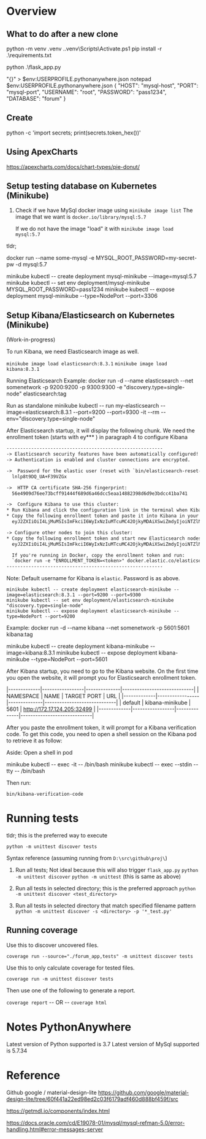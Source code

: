 # Overview

## What to do after a new clone

python -m venv .venv
.\.venv\Scripts\Activate.ps1
pip install -r .\requirements.txt

python .\flask_app.py

"{}" > $env:USERPROFILE\.pythonanywhere.json
notepad $env:USERPROFILE\.pythonanywhere.json
{
    "HOST": "mysql-host",
    "PORT": "mysql-port",
    "USERNAME": "root",
    "PASSWORD": "pass1234",
    "DATABASE": "forum"
}


## Create
python -c 'import secrets; print(secrets.token_hex())'

## Using ApexCharts

https://apexcharts.com/docs/chart-types/pie-donut/


## Setup testing database on Kubernetes (Minikube)

1.  Check if we have MySql docker image using `minikube image list`
    The image that we want is `docker.io/library/mysql:5.7`

    If we do not have the image "load" it with `minikube image load mysql:5.7`

tldr;

docker run --name some-mysql -e MYSQL_ROOT_PASSWORD=my-secret-pw -d mysql:5.7

minikube kubectl -- create deployment mysql-minikube --image=mysql:5.7
minikube kubectl -- set env deployment/mysql-minikube MYSQL_ROOT_PASSWORD=pass1234
minikube kubectl -- expose deployment mysql-minikube --type=NodePort --port=3306

## Setup Kibana/Elasticsearch on Kubernetes (Minikube)

(Work-in-progress)

To run Kibana, we need Elasticsearch image as well.

`minikube image load elasticsearch:8.3.1`
`minikube image load kibana:8.3.1`

Running Elasticsearch
Example: docker run -d --name elasticsearch --net somenetwork -p 9200:9200 -p 9300:9300 -e "discovery.type=single-node" elasticsearch:tag

Run as standalone
minikube kubectl -- run my-elasticsearch --image=elasticsearch:8.3.1 --port=9200 --port=9300 -it --rm --env="discovery.type=single-node"

After Elasticsearch startup, it will display the following chunk.
We need the enrollment token (starts with ey*** ) in paragraph 4 to configure Kibana

```txt
---------------------------------------------------------
-> Elasticsearch security features have been automatically configured!
-> Authentication is enabled and cluster connections are encrypted.

->  Password for the elastic user (reset with `bin/elasticsearch-reset-password -u elastic`):
  lnlp8t9DQ_UA+F39VZGx

->  HTTP CA certificate SHA-256 fingerprint:
  56e4909d76ee73bcff91444f689d6a46dcc5eaa14882398d6d9e3bdcc41ba741

->  Configure Kibana to use this cluster:
* Run Kibana and click the configuration link in the terminal when Kibana starts.
* Copy the following enrollment token and paste it into Kibana in your browser (valid for the next 30 minutes):
  eyJ2ZXIiOiI4LjMuMSIsImFkciI6WyIxNzIuMTcuMC42OjkyMDAiXSwiZmdyIjoiNTZlNDkwOWQ3NmVlNzNiY2ZmOTE0NDRmNjg5ZDZhNDZkY2M1ZWFhMTQ4ODIzOThkNmQ5ZTNiZGNjNDFiYTc0MSIsImtleSI6IkFDaEQwb0VCd2R5VVAtZHpEVlc0OnVsZ2ZDN1VuUkRDTkN0THNsV3QtTHcifQ==

-> Configure other nodes to join this cluster:
* Copy the following enrollment token and start new Elasticsearch nodes with `bin/elasticsearch --enrollment-token <token>` (valid for the next 30 minutes):
  eyJ2ZXIiOiI4LjMuMSIsImFkciI6WyIxNzIuMTcuMC42OjkyMDAiXSwiZmdyIjoiNTZlNDkwOWQ3NmVlNzNiY2ZmOTE0NDRmNjg5ZDZhNDZkY2M1ZWFhMTQ4ODIzOThkNmQ5ZTNiZGNjNDFiYTc0MSIsImtleSI6IkFpaEQwb0VCd2R5VVAtZHpEVlhtOjE2V1E5cGVPUVIyV0ctNFVDYjhEUXcifQ==

  If you're running in Docker, copy the enrollment token and run:
  `docker run -e "ENROLLMENT_TOKEN=<token>" docker.elastic.co/elasticsearch/elasticsearch:8.3.1`
---------------------------------------------------------
```


Note: Default username for Kibana is `elastic`. Password is as above.


```cmd: Not working: Attempt to get Elasticsearch running on deployment
minikube kubectl -- create deployment elasticsearch-minikube --image=elasticsearch:8.3.1 --port=9200 --port=9300
minikube kubectl -- set env deployment/elasticsearch-minikube "discovery.type=single-node"
minikube kubectl -- expose deployment elasticsearch-minikube --type=NodePort --port=9200
```


Example: docker run -d --name kibana --net somenetwork -p 5601:5601 kibana:tag

minikube kubectl -- create deployment kibana-minikube --image=kibana:8.3.1
minikube kubectl -- expose deployment kibana-minikube --type=NodePort --port=5601

After Kibana startup, you need to go to the Kibana website.
On the first time you open the website, it will prompt you for Elasticsearch enrollment token.

|-------------|-----------------|--------------|-----------------------------|
|  NAMESPACE  |      NAME       | TARGET PORT  |             URL             |
|-------------|-----------------|--------------|-----------------------------|
| default     | kibana-minikube |         5601 | http://172.17.124.205:32499 |
|-------------|-----------------|--------------|-----------------------------|

After you paste the enrollment token, it will prompt for a Kibana verification code.
To get this code, you need to open a shell session on the Kibana pod to retrieve it as follow:


Aside: Open a shell in pod

minikube kubectl -- exec <pod-id> -it -- /bin/bash
minikube kubectl -- exec <pod-id> --stdin --tty -- /bin/bash

Then run:

`bin/kibana-verification-code`


# Running tests

tldr; this is the preferred way to execute

`python -m unittest discover tests`

Syntax reference (assuming running from `D:\src\github\proj\`)

1.  Run all tests; Not ideal because this will also trigger `flask_app.py`
`python -m unittest discover`
`python -m unittest` (this is same as above)

2.  Run all tests in selected directory; this is the preferred approach
`python -m unittest discover <test_directory>`

3.  Run all tests in selected directory that match specified filename pattern
`python -m unittest discover -s <directory> -p '*_test.py'`

## Running coverage

Use this to discover uncovered files.

`coverage run --source="./forum_app,tests" -m unittest discover tests`

Use this to only calculate coverage for tested files.

`coverage run -m unittest discover tests `

Then use one of the following to generate a report.

 `coverage report`
-- OR --
`coverage html`

# Notes PythonAnywhere

Latest version of Python supported is 3.7
Latest version of MySql  supported is 5.7.34

# Reference

Github google / material-design-lite 
https://github.com/google/material-design-lite/tree/60f441a22ed98ed2c03f6179adf460d888bf459f/src

https://getmdl.io/components/index.html

https://docs.oracle.com/cd/E19078-01/mysql/mysql-refman-5.0/error-handling.html#error-messages-server